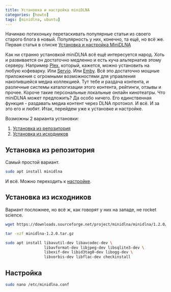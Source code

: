 ```yaml
---
title: Установка и настройка miniDLNA
categories: [howto]
tags: [minidlna, ubuntu]
---
```

Начинаю потихоньку перетаскивать популярные статьи из своего старого блога
в новый. Популярность у них, конечно, та ещё, но всё же. Первая статья в списке
 [Установка и настройка MiniDLNA](https://fomich0ff.blogspot.com/2012/05/minidlna.html)
 
Как ни странно установкой miniDLNA всё ещё интересуется народ. Хоть и развивается он достаточно 
медленно и есть куча альтернатив этому серверу. Например [Plex](https://www.plex.tv), 
который, кажется, можно установить на любую кофеварку. Или [Servio](http://serviio.org/). 
Или [Emby](https://emby.media/index.html). Всё это достаточно мощные приложения с огромными 
возможностями для управления накопившейся медиа коллекцией. Тут тебе и раздача контента, 
и различные системы каталогизации этого контента, рейтинги, отзывы и прочее. Короче такие 
персональные локальные онлайн кинотеатры. Что miniDLNA может предложить? Да особо ничего.
Его единственная функция - раздавать медиа контент через DLNA протокол. И всё. И за это
его и любят. Итак, перейдем уже к установке и настройке.

<!--more-->

Возможны 2 варианта установки:

1. [Установка из репозитория](#установка-из-репозитория)
2. [Установка из исходников](#установка-из-исходников)
 
## Установка из репозитория

Самый простой вариант. 

```bash
sudo apt install minidlna
```
И всё. Можно переходить к [настройке](#настройка).

## Установка из исходников

Вариант посложнее, но всё ж, как говорят у них на западе, не rocket science.

```bash
wget https://downloads.sourceforge.net/project/minidlna/minidlna/1.2.0/minidlna-1.2.0.tar.gz
```

```bash
tar -xzf minidlna-1.2.0.tar.gz
```

```bash
sudo apt install libavutil-dev libavcodec-dev \
                 libavformat-dev libjpeg-dev libsqlite3-dev \
                 libexif-dev libid3tag0-dev libogg-dev \
                 libvorbis-dev libflac-dev checkinstall
```

## Настройка

```bash
sudo nano /etc/minidlna.conf
```
